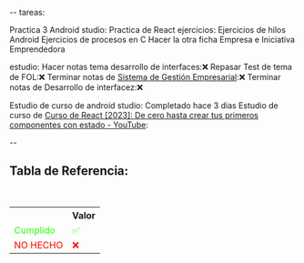 --
tareas:

Practica 3 Android studio:
Practica de React ejercicios:
Ejercicios de hilos Android
Ejercicios de procesos en C
Hacer la otra ficha Empresa e Iniciativa Emprendedora

estudio:
Hacer notas tema desarrollo de interfaces:❌
Repasar Test de tema de FOL:❌
Terminar notas de [Sistema de Gestión Empresarial](..\..\Sistema-Gestion-Empresarial\Sistema%20de%20Gesti%C3%B3n%20Empresarial.md):❌
Terminar notas de Desarrollo de interfacez:❌

Estudio de curso de android studio: Completado hace 3 dias
Estudio de curso de [Curso de React \[2023\]: De cero hasta crear tus primeros componentes con estado - YouTube](https://www.youtube.com/watch?v=7iobxzd_2wY):

--

<div  class="bc-diario">
<h2> Tabla de Referencia:</h2>
<table class="table-diario">
  <tr class="tr-diario">
    <th class="th-diario"></th>
    <th class="th-diario">Valor</th>
  </tr>
  <tr class="tr-diario">
    <td class="td-diario" style="color:2bff00">Cumplido</td>
    <td class="td-diario" style="color:2bff00">✅</td>
  </tr>
  <tr class="tr-diario">
    <td class="td-diario" style="color:red">NO HECHO</td>
    <td class="td-diario" style="color:red">❌</td>
  </tr>
</table>

